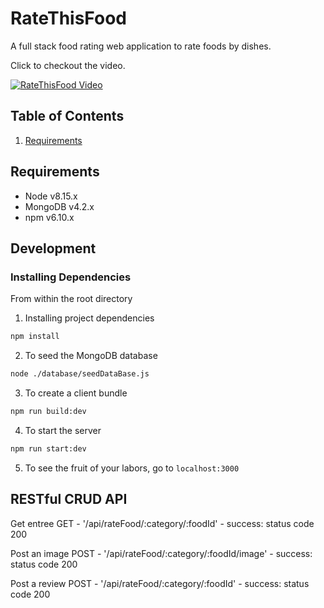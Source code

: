 # RateThisFood

A full stack food rating web application to rate foods by dishes. 

Click to checkout the video.

[![RateThisFood Video](https://img.youtube.com/vi/h58cI1eNcm0/0.jpg)](https://www.youtube.com/watch?v=h58cI1eNcm0)

## Table of Contents

1. [Requirements](#requirements)

## Requirements
- Node v8.15.x
- MongoDB v4.2.x
- npm v6.10.x

## Development

### Installing Dependencies

From within the root directory

1. Installing project dependencies

```sh
npm install
```
2. To seed the MongoDB database

```sh
node ./database/seedDataBase.js
```
3. To create a client bundle

```sh
npm run build:dev
```

4. To start the server

```sh
npm run start:dev
```
5. To see the fruit of your labors, go to `localhost:3000`

## RESTful CRUD API
Get entree
GET - '/api/rateFood/:category/:foodId' - success: status code 200

Post an image
POST - '/api/rateFood/:category/:foodId/image' - success: status code 200

Post a review
POST - '/api/rateFood/:category/:foodId' - success: status code 200

